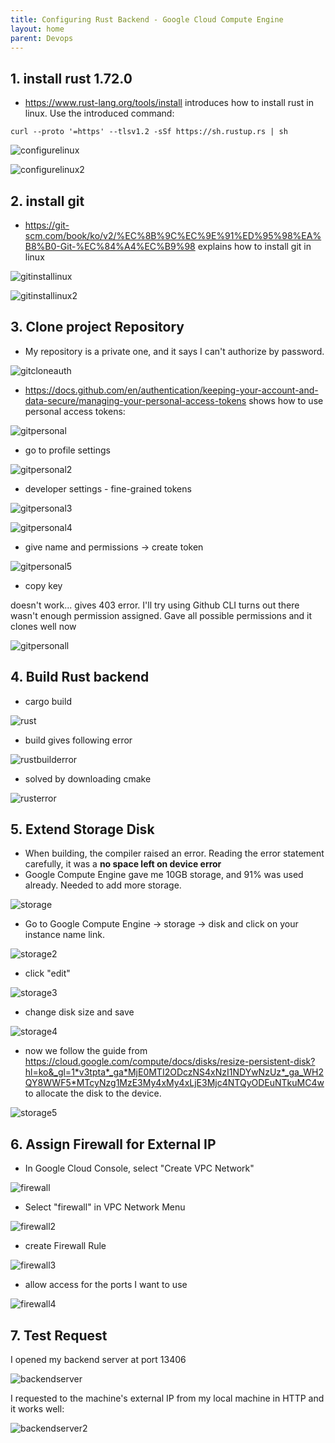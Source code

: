 ```yaml
---
title: Configuring Rust Backend - Google Cloud Compute Engine
layout: home
parent: Devops 
---
```


## 1. install rust 1.72.0

* https://www.rust-lang.org/tools/install introduces how to install rust in linux. Use the introduced command:

```shell
curl --proto '=https' --tlsv1.2 -sSf https://sh.rustup.rs | sh
```

![configurelinux](../../images/configurelinuxserver1.png)

![configurelinux2](../../images/configurelinuxserver2.png)

## 2. install git
* https://git-scm.com/book/ko/v2/%EC%8B%9C%EC%9E%91%ED%95%98%EA%B8%B0-Git-%EC%84%A4%EC%B9%98 explains how to install git in linux

![gitinstallinux](../../images/gitinstalllinux.png)

![gitinstallinux2](../../images/gitinstalllinux2.png)


## 3. Clone project Repository
* My repository is a private one, and it says I can't authorize by password.

![gitcloneauth](../../images/gitclone.png)

* https://docs.github.com/en/authentication/keeping-your-account-and-data-secure/managing-your-personal-access-tokens shows how to use personal access tokens:

![gitpersonal](../../images/gitpersonal.png)

* go to profile settings

![gitpersonal2](../../images/gitpersonal1.png)

* developer settings - fine-grained tokens

![gitpersonal3](../../images/gitpersonal2.png)

![gitpersonal4](../../images/gitpersonal3.png)

* give name and permissions -> create token

![gitpersonal5](../../images/gitpersonal4.png)

* copy key

doesn't work... gives 403 error. I'll try using Github CLI
turns out there wasn't enough permission assigned. Gave all possible permissions and it clones well now

![gitpersonall](../../images/gitpersonal5.png)


## 4. Build Rust backend
* cargo build

![rust](../../images/rustbuild.png)

* build gives following error

![rustbuilderror](../../images/rustbuilderror.png)

* solved by downloading cmake

![rusterror](../../images/cargobuild.png)


## 5. Extend Storage Disk 
* When building, the compiler raised an error. Reading the error statement carefully, it was a **no space left on device error**
* Google Compute Engine gave me 10GB storage, and 91% was used already. Needed to add more storage.

![storage](../../images/linuxdevice.png)

* Go to Google Compute Engine -> storage -> disk and click on your instance name link.

![storage2](../../images/linuxdevice2.png)

* click "edit"

![storage3](../../images/linuxdevice3.png)

* change disk size and save

![storage4](../../images/linuxdevice4.png)


* now we follow the guide from https://cloud.google.com/compute/docs/disks/resize-persistent-disk?hl=ko&_gl=1*v3tpta*_ga*MjE0MTI2ODczNS4xNzI1NDYwNzUz*_ga_WH2QY8WWF5*MTcyNzg1MzE3My4xMy4xLjE3Mjc4NTQyODEuNTkuMC4w to allocate the disk to the device.

![storage5](../../images/linuxdevice5.png)


## 6. Assign Firewall for External IP
* In Google Cloud Console, select "Create VPC Network"

![firewall](../../images/firewall.png)

* Select "firewall" in VPC Network Menu

![firewall2](../../images/firewall2.png)

* create Firewall Rule

![firewall3](../../images/firewall3.png)

* allow access for the ports I want to use

![firewall4](../../images/firewall4.png)

## 7. Test Request
I opened my backend server at port 13406

![backendserver](../../images/backendserver.png)

I requested to the machine's external IP from my local machine in HTTP and it works well:

![backendserver2](../../images/backendserver2.png)

